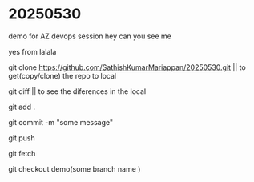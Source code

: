 # 20250530
demo for AZ devops session 
hey can you see me 

yes from lalala 

git clone https://github.com/SathishKumarMariappan/20250530.git || to get(copy/clone) the repo to local 

git diff || to see the diferences in the local 

git add .

git commit -m "some message"

git push 


git fetch 

git checkout demo(some branch name )
